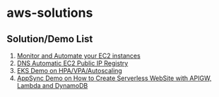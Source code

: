 # aws-solutions

## Solution/Demo List

1. [Monitor and Automate your EC2 instances](https://github.com/yagrxu/aws-solutions/tree/main/ec2-auto-stop)
2. [DNS Automatic EC2 Public IP Registry](https://github.com/yagrxu/aws-solutions/tree/main/dns-ec2-auto-registry)
3. [EKS Demo on HPA/VPA/Autoscaling](https://github.com/yagrxu/aws-solutions/tree/main/eks-devops-demo)
4. [AppSync Demo on How to Create Serverless WebSite with APIGW, Lambda and DynamoDB](https://github.com/yagrxu/aws-solutions/tree/main/appsync-serverless-demo)
